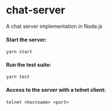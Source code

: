 # chat-server
A chat server implementation in Node.js

#### Start the server:
```
yarn start
```

#### Run the test suite:
```
yarn test
```

#### Access to the server with a telnet client:
```
telnet <hostname> <port>
```